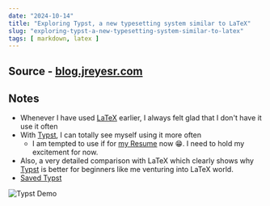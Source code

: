 ```yaml
---
date: "2024-10-14"
title: "Exploring Typst, a new typesetting system similar to LaTeX"
slug: "exploring-typst-a-new-typesetting-system-similar-to-latex"
tags: [ markdown, latex ]
---
```




## Source - [blog.jreyesr.com][1]

## Notes
* Whenever I have used [LaTeX][2] earlier, I always felt glad that I don't have it use it often
* With [Typst][3], I can totally see myself using it more often
  * I am tempted to use if for [my Resume][4] now 😁. I need to hold my excitement for now.
* Also, a very detailed comparison with LaTeX which clearly shows why [Typst][3] is better for beginners like me venturing into LaTeX world.
* [Saved Typst][5]

![Typst Demo][6]



  [1]: https://blog.jreyesr.com/posts/typst/
  [2]: https://www.latex-project.org/
  [3]: https://github.com/typst/typst
  [4]: /Resume-DeepakShakya.pdf
  [5]: /saves/repository-typst/
  [6]: https://user-images.githubusercontent.com/17899797/228031796-ced0e452-fcee-4ae9-92da-b9287764ff25.png
